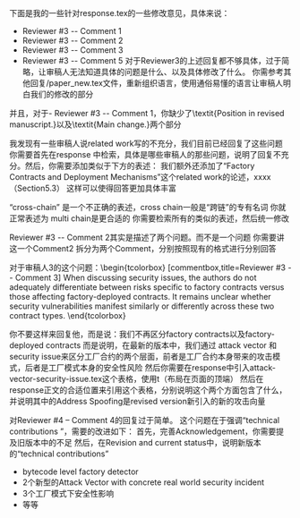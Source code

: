 下面是我的一些针对response.tex的一些修改意见，具体来说：
- Reviewer \#3 -- Comment 1
- Reviewer \#3 -- Comment 2
- Reviewer \#3 -- Comment 3
- Reviewer \#3 -- Comment 5
对于Reviewer3的上述回复都不够具体，过于简略，让审稿人无法知道具体的问题是什么、以及具体修改了什么。
你需参考其他回复/paper_new.tex文件，重新组织语言，使用通俗易懂的语言让审稿人明白我们的修改的部分

并且，对于- Reviewer \#3 -- Comment 1，你缺少了\textit{Position in revised manuscript.}以及\textit{Main change.}两个部分



我发现有一些审稿人说related work写的不充分，我们目前已经回复了这些问题
你需要首先在response 中检索，具体是哪些审稿人的那些问题，说明了回复不充分。然后，你需要添加类似于下方的表述：
我们额外还添加了“Factory Contracts and Deployment Mechanisms”这个related work的论述，xxxx（Section5.3）
这样可以使得回答更加具体丰富


“cross-chain” 是一个不正确的表述，cross chain一般是“跨链”的专有名词
你就正常表述为 multi chain是更合适的
你需要检索所有的类似的表述，然后统一修改


Reviewer \#3 -- Comment 2其实是描述了两个问题。而不是一个问题
你需要讲这一个Comment2 拆分为两个Comment，分别按照现有的格式进行分别回答



对于审稿人3的这个问题：\begin{tcolorbox}
[commentbox,title=Reviewer \#3 -- Comment 3] When discussing security issues, the authors do not
adequately differentiate between risks specific to factory contracts versus those affecting
factory-deployed contracts. It remains unclear whether security vulnerabilities manifest similarly
or differently across these two contract types.
\end{tcolorbox}

你不要这样来回复他，而是说：我们不再区分factory contracts以及factory-deployed contracts
而是说明，在最新的版本中，我们通过 attack vector 和 security issue来区分工厂合约的两个层面，前者是工厂合约本身带来的攻击模式，后者是工厂模式本身的安全性风险
然后你需要在response中引入attack-vector-security-issue.tex这个表格，使用t（布局在页面的顶端）
然后在response正文的合适位置来引用这个表格，分别说明这个两个方面包含了什么，并说明其中的Address Spoofing是revised version新引入的新的攻击向量


对Reviewer #4 – Comment 4的回复过于简单。
这个问题在于强调“technical contributions ”，需要的改进如下：
首先，完善Acknowledgement，你需要提及旧版本中的不足
然后，在Revision and current status中，说明新版本的“technical contributions”
- bytecode level factory detector
- 2个新型的Attack Vector with concrete real world security incident
- 3个工厂模式下安全性影响
- 等等
